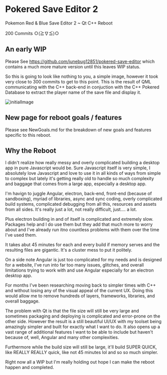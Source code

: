 # Pokered Save Editor 2
Pokemon Red & Blue Save Editor 2 ~ Qt C++ Reboot

200 Commits Ｏ(≧∇≦)Ｏ

## An early WIP

Please See https://github.com/junebug12851/pokered-save-editor which contains a much more mature version 
until this leaves WIP status.

So this is going to look like nothing to you, a simple image, however it took very close to 300 commits to get to this point. This is the result of QML communicating with the C++ back-end in conjuction with the C++ Pokered Database to extract the player name of the save file and display it.

![initialImage](https://i.imgur.com/LB7LDxr.png)

## New page for reboot goals / features

Please see NewGoals.md for the breakdown of new goals and features specific to 
this reboot.

## Why the Reboot

I didn't realize how really messy and overly complicated building a desktop app in pure Javascript
would be. Sure Javascript itself is very simple, I absolutely love Javascript and love to use it
in all kinds of ways from simple to complex but lately it's getting really old to handle so much complexity
and baggage that comes from a large app, especially a desktop app.

I'm havign to juggle Angular, electron, back-end, front-end (because of sandboxing), myriad of
libraries, async and sync coding, overly complicated build systems, complicated debugging from all
this, resources and assets from all sides. It's really just a lot, not really difficult, just.... 
a lot.

Plus electron building in and of itself is complicated and extremely slow. Packages help and
I do use them but they add that much more to worry about and I've already run itno countless problems
with them over the time I've used them.

It takes abut 45 minutes for each and every build if memory serves and the resulting files are gigantic.
It's a cluster mess to put it politely.

On a side note Angular is just too complicated for my needs and is designed for a website, I've run into
far too many issues, glitches, and overall limitations trying to work with and use Angular especially
for an electron desktop app.

For months I've been researching moving back to simpler times with C++ and without losing any of the 
visual appeal of the current UX. Doing this would allow me to remove hundreds of layers, frameworks,
libraries, and overall baggage.

The problem with Qt is that the file size will still be very large and sometimes packaging and deploying
is complicated and error-prone on the other side. However the result is a still beautiful UI/UX with
my toolset being amazingly simpler and built for exactly what I want to do. It also opens up a vast
range of additional features I want to be able to include but haven't because of, well, Angular and
many other complexities.

Furthermore while the build size will still be large, it'll build SUPER QUICK, like REALLY REALLY quick,
like not 45 minutes lol and so so much simpler.

Right now all a WIP but I'm really holding out hope I can make the reboot happen and completed.
